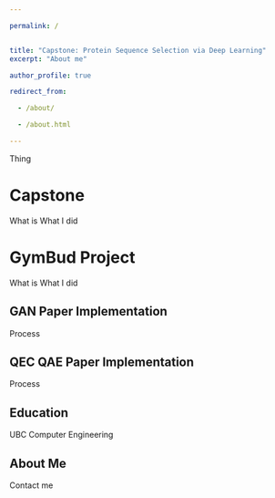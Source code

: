 ```yaml
---

permalink: /


title: "Capstone: Protein Sequence Selection via Deep Learning"
excerpt: "About me"

author_profile: true

redirect_from: 

  - /about/

  - /about.html

---
```


Thing

Capstone
======
What is
What I did


GymBud Project
======
What is
What I did


GAN Paper Implementation
------
Process


QEC QAE Paper Implementation
------
Process


Education
------
UBC Computer Engineering



About Me
------
Contact me

